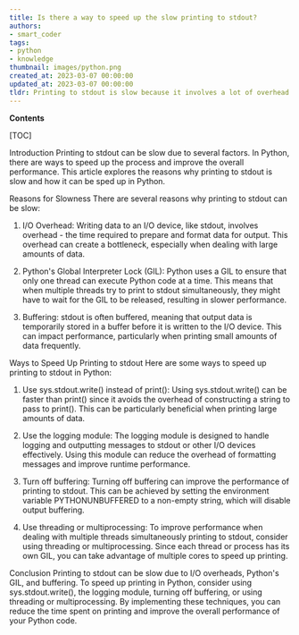 ```yaml
---
title: Is there a way to speed up the slow printing to stdout?
authors:
- smart_coder
tags:
- python
- knowledge
thumbnail: images/python.png
created_at: 2023-03-07 00:00:00
updated_at: 2023-03-07 00:00:00
tldr: Printing to stdout is slow because it involves a lot of overhead operations, but it can be sped up by using buffering or a more efficient approach like writing to a file or using a third-party library such as tqdm.
---
```


**Contents**

[TOC]

Introduction
Printing to stdout can be slow due to several factors. In Python, there are ways to speed up the process and improve the overall performance. This article explores the reasons why printing to stdout is slow and how it can be sped up in Python.

Reasons for Slowness
There are several reasons why printing to stdout can be slow:

1. I/O Overhead: Writing data to an I/O device, like stdout, involves overhead - the time required to prepare and format data for output. This overhead can create a bottleneck, especially when dealing with large amounts of data.

2. Python's Global Interpreter Lock (GIL): Python uses a GIL to ensure that only one thread can execute Python code at a time. This means that when multiple threads try to print to stdout simultaneously, they might have to wait for the GIL to be released, resulting in slower performance.

3. Buffering: stdout is often buffered, meaning that output data is temporarily stored in a buffer before it is written to the I/O device. This can impact performance, particularly when printing small amounts of data frequently.

Ways to Speed Up Printing to stdout
Here are some ways to speed up printing to stdout in Python:

1. Use sys.stdout.write() instead of print(): Using sys.stdout.write() can be faster than print() since it avoids the overhead of constructing a string to pass to print(). This can be particularly beneficial when printing large amounts of data.

2. Use the logging module: The logging module is designed to handle logging and outputting messages to stdout or other I/O devices effectively. Using this module can reduce the overhead of formatting messages and improve runtime performance.

3. Turn off buffering: Turning off buffering can improve the performance of printing to stdout. This can be achieved by setting the environment variable PYTHONUNBUFFERED to a non-empty string, which will disable output buffering.

4. Use threading or multiprocessing: To improve performance when dealing with multiple threads simultaneously printing to stdout, consider using threading or multiprocessing. Since each thread or process has its own GIL, you can take advantage of multiple cores to speed up printing.

Conclusion
Printing to stdout can be slow due to I/O overheads, Python's GIL, and buffering. To speed up printing in Python, consider using sys.stdout.write(), the logging module, turning off buffering, or using threading or multiprocessing. By implementing these techniques, you can reduce the time spent on printing and improve the overall performance of your Python code.
